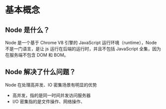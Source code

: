 # 基本概念

## Node 是什么？
Node 是一个基于 Chrome V8 引擎的 JavaScript 运行环境（runtime），Node 不是一门语言，是让 js 运行在后端的运行时，并且不包括 JavaScript 全集，因为在服务端不包含 DOM 和 BOM。

## Node 解决了什么问题？

Node 在处理高并发、IO 密集场景有明显的优势

- 高并发，指的是同一时间并发访问服务器
- I/O 密集指的是文件操作、网络操作、